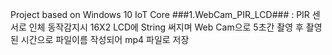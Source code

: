 Project based on Windows 10 IoT Core
###1.WebCam_PIR_LCD### 
: PIR 센서로 인체 동작감지시 16X2 LCD에 String 써지며 Web Cam으로 5초간 촬영 후 촬영된 시간으로 파일이름 작성되어 mp4 파일로 저장
